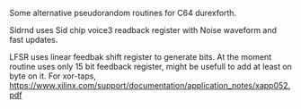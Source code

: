 
Some alternative pseudorandom routines for C64 durexforth. 

Sidrnd uses Sid chip voice3 readback register with Noise waveform and fast updates.

LFSR uses linear feedbak shift register to generate bits. At the moment routine uses only 15 bit 
feedback register, might be usefull to add at least on byte on it. 
For xor-taps, https://www.xilinx.com/support/documentation/application_notes/xapp052.pdf
